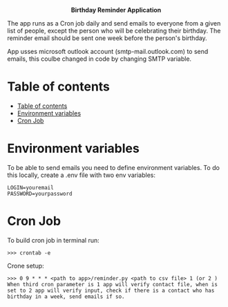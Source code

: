 <p align="center" > <b> Birthday Reminder Application </b> </p>
The app runs as a Cron job daily and send emails to everyone from a given list of people, except the person who will be celebrating their birthday. The reminder email should be sent one week before
the person's birthday.

App usses microsoft outlook account (smtp-mail.outlook.com) to send emails, this coulbe changed in code by changing SMTP variable. 

# Table of contents

[//]: # (- [Birthday Reminder App]&#40;#birthday-reminder-app&#41;)

- [Table of contents](#table-of-contents)
- [Environment variables](#environment-variables)
- [Cron Job](#cron-job)


# Environment variables
To be able to send emails you need to define environment variables. To do this locally, create a .env file with two env variables:

```
LOGIN=youremail
PASSWORD=yourpassword
```
# Cron Job

To build cron job in terminal run:
``` 
>>> crontab -e
```
Crone setup:
``` 
>>> 0 9 * * * <path to app>/reminder.py <path to csv file> 1 (or 2 )
When third cron parameter is 1 app will verify contact file, when is set to 2 app will verify input, check if there is a contact who has birthday in a week, send emails if so.
``` 




